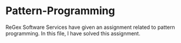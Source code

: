 # Pattern-Programming
ReGex Software Services have given an assignment related to pattern programming. In this file, I have solved this assignment.
